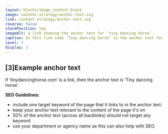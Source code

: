 ```yaml
---
layout: blocks/image_content_block
image: content-strategy/anchor-text.svg
link: content-strategy/anchor-text.svg
reverse: false
stackPosition: top
imageAlt: a link showing the anchor text for ‘tiny dancing horse’.
caption: In this link code ‘Tiny dancing horse’ is the anchor text for the link.
level: 2
display: 3
---
```

## [3]Example anchor text
If ‘tinydancinghorse.com’ is a link, then the anchor text is ‘Tiny dancing horse’.

**SEO Guidelines:**
- include one target keyword of the page that it links to in the anchor text.
- keep your anchor text relevant to the content of the page it's on
- 50% of the anchor text (across all backlinks) should not target any keyword
- use your department or agency name as this can also help with SEO.
